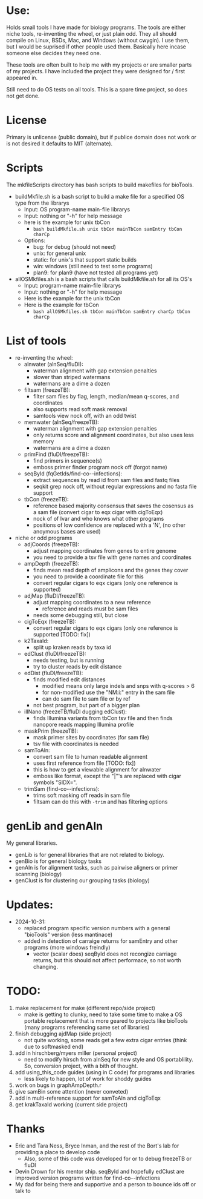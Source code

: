 # Use:

Holds small tools I have made for biology programs. The
  tools are either niche tools, re-inventing the wheel, or
  just plain odd. They all should compile on Linux, BSDs,
  Mac, and Windows (without cwygin). I use them, but I
  would be suprised if other people used them. Basically
  here incase someone else decides they need one.

These tools are often built to help me with my projects or
  are smaller parts of my projects. I have included the
  project they were designed for / first appeared in.

Still need to do OS tests on all tools. This is a spare
  time project, so does not get done.

# License

Primary is unlicense (public domain), but if publice
  domain does not work or is not desired it defaults to
  MIT (alternate).

# Scripts

The mkfileScripts directory has bash scripts to build
  makefiles for bioTools.

- buildMkfile.sh is a bash script to build a make file
  for a specified OS type from the librarys
  - Input: OS program-name main-file librarys
  - Input: nothing or "-h" for help message
  - here is the example for unix tbCon
    - `bash buildMkfile.sh unix tbCon mainTbCon samEntry tbCon charCp`
  - Options:
    - bug: for debug (should not need)
    - unix: for general unix
    - static: for unix's that support static builds
    - win: windows (still need to test some programs)
    - plan9: for plan9 (have not tested all programs yet)
- allOSMkfiles.sh is a bash scripts that calls
  buildMkfile.sh for all its OS's
  - Input: program-name main-file librarys
  - Input: nothing or "-h" for help message
  - Here is the example for the unix tbCon
  - Here is the example for tbCon
    - `bash allOSMkfiles.sh tbCon mainTbCon samEntry charCp tbCon charCp`

# List of tools

- re-inventing the wheel:
  - alnwater (alnSeq/fluDI):
    - waterman alignment with gap extension penalties
    - slower than striped watermans
    - watermans are a dime a dozen
  - filtsam (freezeTB):
    - filter sam files by flag, length, median/mean
      q-scores, and coordinates
    - also supports read soft mask removal
    - samtools view nock off, with an odd twist
  - memwater (alnSeq/freezeTB):
    - waterman alignment with gap extension penalties
    - only returns score and alignment coordinates, but
      also uses less memory
    - watermans are a dime a dozen
  - primFind (fluDI/freezeTB):
    - find primers in sequence(s)
    - emboss primer finder program nock off (forgot name)
  - seqById (fqGetIds/find-co--infections):
    - extract sequences by read id from sam files and
      fastq files
    - seqkit grep nock off, without regular expressions
      and no fasta file support
  - tbCon (freezeTB):
    - reference based majority consensus that saves the
      cosensus as a sam file (convert cigar to eqx cigar
      with cigToEqx)
    - nock of of Ivar and who knows what other programs
    - positions of low confidence are replaced with a 'N',
      (no other anoymous bases are used)
- niche or odd programs
  - adjCoords (freezeTB):
    - adjust mapping coordinates from genes to entire
      genome
    - you need to provide a tsv file with gene names and
      coordinates
  - ampDepth (freezeTB):
    - finds mean read depth of amplicons and the genes
      they cover
    - you need to provide a coordinate file for this
    - convert regular cigars to eqx cigars (only one
      reference is supported)
  - adjMap (fluDI/freezeTB):
    - adjust mapping coordinates to a new reference
      - reference and reads must be sam files
    - needs some debugging still, but close
  - cigToEqx (freezeTB):
    - convert regular cigars to eqx cigars (only one
      reference is supported [TODO: fix])
  - k2TaxaId:
    - split up kraken reads by taxa id
  - edClust (fluDI/freezeTB):
    - needs testing, but is running
    - try to cluster reads by edit distance
  - edDist (fluDI/freezeTB):
    - finds modified edit distances
      - modified means only large indels and snps with
        q-scores > 6
      - for non-modified use the "NM:i:" entry in the
        sam file
      - can do sam file to sam file or by ref
    - not best program, but part of a bigger plan
  - illNano (freezeTB/fluDI dugging edClust):
    - finds Illumina variants from tbCon tsv file and then
      finds nanopore reads mapping Illumina profile
  - maskPrim (freezeTB):
    - mask primer sites by coordinates (for sam file)
    - tsv file with coordinates is needed
  - samToAln:
    - convert sam file to human readable alignment
    - uses first reference from file [TODO: fix])
    - this is how to get a viewable alignment for alnwater
    - emboss like format, except the "|"'s are replaced
      with cigar symbols "SIDX=".
  - trimSam (find-co--infections):
    - trims soft masking off reads in sam file
    - filtsam can do this with `-trim` and has filtering
      options

# genLib and genAln

My general libraries.

- genLib is for general libraries that are not related to
  biology.
- genBio is for general biology tasks
- genAln is for alignment tasks, such as pairwise aligners
  or primer scanning (biology)
- genClust is for clustering our grouping tasks (biology)

# Updates:

- 2024-10-31:
  - replaced program specific version numbers with a
    general "bioTools" version (less mantinace)
  - added in detection of carraige returns for samEntry
    and other programs (more windows freindly)
    - vector (scalar does) seqById does not recongize
      carriage returns, but this should not affect
      performace, so not worth changing.

# TODO:

1. make replacement for make (different repo/side project)
   - make is getting to clunky, need to take some time to
     make a OS portable replacement that is more geared to
     projects like bioTools (many programs referencing
     same set of libraries)
2. finish debugging ajdMap (side project)
   - not quite working, some reads get a few extra cigar
     entries (think due to softmasked end)
3. add in hirschberg/myers miller (personal project)
   - need to modify hirsch from alnSeq for new style
     and OS portablility. So, conversion project, with a
     bith of thought.
4. add using_this_code guides (using in C code) for
   programs and libraries
   - less likely to happen, lot of work for shoddy guides
5. work on bugs in graphAmpDepth.r
6. give samBin some attention (never conveted)
7. add in multi-reference support for samToAln and
   cigToEqx
8. get krakTaxaId working (current side project)

# Thanks

- Eric and Tara Ness, Bryce Inman, and the rest of the
  Bort's lab for providing a place to develop code
  - Also, some of this code was developed for or to
    debug freezeTB or fluDI
- Devin Drown for his mentor ship. seqById and hopefully
  edClust are improved version programs written for
  find-co--infections
- My dad for being there and supportive and a person to
  bounce ids off or talk to
